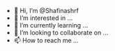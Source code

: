 - 👋 Hi, I’m @Shafinashrf
- 👀 I’m interested in ...
- 🌱 I’m currently learning ...
- 💞️ I’m looking to collaborate on ...
- 📫 How to reach me ...

<!---
Shafinashrf/Shafinashrf is a ✨ special ✨ repository because its `README.md` (this file) appears on your GitHub profile.
You can click the Preview link to take a look at your changes.
--->
